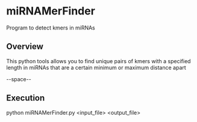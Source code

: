 # miRNAMerFinder
Program to detect kmers in miRNAs

## Overview
This python tools allows you to find unique pairs of kmers with a specified length in miRNAs that are a certain minimum or maximum distance apart
 
<kmer>--space--<kmer>

## Execution
python miRNAMerFinder.py <input_file> <output_file> <kmer length> <min distance> <max distance>
